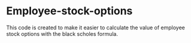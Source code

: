 # Employee-stock-options
This code is created to make it easier to calculate the value of employee stock options with the black scholes formula.
